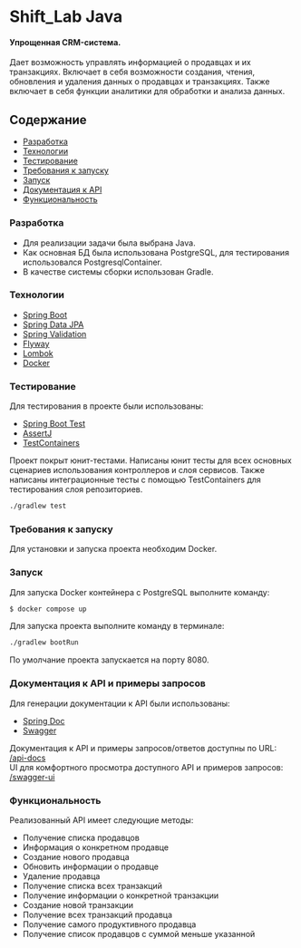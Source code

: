 # Shift_Lab Java
#### Упрощенная CRM-система.

Дает возможность управлять информацией о продавцах и их транзакциях. 
Включает в себя возможности создания, чтения, обновления и удаления данных о продавцах и транзакциях. 
Также включает в себя функции аналитики для обработки и анализа данных.

## Содержание
- [Разработка](#разработка)
- [Технологии](#технологии)
- [Тестирование](#тестирование)
- [Требования к запуску](#требования-к-запуску)
- [Запуск](#запуск)
- [Документация к API](#документация-к-api-и-примеры-запросов)
- [Функциональность](#функциональность)

### Разработка
- Для реализации задачи была выбрана Java. 
- Как основная БД была использована PostgreSQL, для тестирования использовался PostgresqlContainer.
- В качестве системы сборки использован Gradle.

### Технологии
- [Spring Boot](https://spring.io/projects/spring-boot)
- [Spring Data JPA](https://spring.io/projects/spring-data)
- [Spring Validation](https://docs.spring.io/spring-framework/reference/core/validation/beanvalidation.html)
- [Flyway](https://www.red-gate.com/products/flyway/community/)
- [Lombok](https://projectlombok.org/)
- [Docker](https://www.docker.com/)

### Тестирование
Для тестирования в проекте были использованы:

- [Spring Boot Test](https://spring.io/guides/gs/testing-web)
- [AssertJ](https://assertj.github.io/doc/)
- [TestContainers](https://testcontainers.com/)

Проект покрыт юнит-тестами. Написаны юнит тесты для всех основных сценариев использования контроллеров и слоя сервисов.
Также написаны интеграционные тесты с помощью TestContainers для тестирования слоя репозиториев.
```sh
./gradlew test
```

### Требования к запуску
Для установки и запуска проекта необходим Docker.

### Запуск
Для запуска Docker контейнера с PostgreSQL выполните команду:
```sh
$ docker compose up
```
Для запуска проекта выполните команду в терминале:
```sh
./gradlew bootRun
```

По умолчание проекта запускается на порту 8080.

### Документация к API и примеры запросов
Для генерации документации к API были использованы:

- [Spring Doc](https://spring.io/projects/spring-restdocs)
- [Swagger](https://swagger.io/)

Документация к API и примеры запросов/ответов доступны по URL: [/api-docs](/api-docs)  
UI для комфортного просмотра доступного API и примеров запросов: [/swagger-ui](/swagger-ui)

### Функциональность
Реализованный API имеет следующие методы:
- Получение списка продавцов
- Информация о конкретном продавце 
- Создание нового продавца 
- Обновить информации о продавце 
- Удаление продавца
- Получение списка всех транзакций 
- Получение информации о конкретной транзакции
- Создание новой транзакции
- Получение всех транзакций продавца 
- Получение самого продуктивного продавца 
- Получение список продавцов с суммой меньше указанной